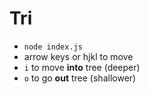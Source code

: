 # Tri

- `node index.js`
- arrow keys or hjkl to move
- `i` to move **into** tree (deeper)
- `o` to go **out** tree (shallower)

